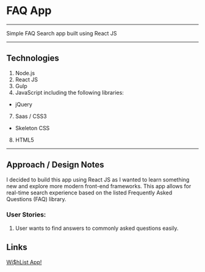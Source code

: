 # FAQ App
***
Simple FAQ Search app built using React JS

***

## Technologies

1. Node.js
2. React JS
3. Gulp
4. JavaScript including the following libraries:
  - jQuery
7. Saas / CSS3
  - Skeleton CSS
8. HTML5

***

## Approach / Design Notes

I decided to build this app using React JS as I wanted to learn something new and explore more modern front-end frameworks. This app allows for real-time search experience based on the listed Frequently Asked Questions (FAQ) library.

### User Stories:
1. User wants to find answers to commonly asked questions easily.





## Links

[Wi$hList App!](http://hanernlee.github.io/faq-app-react/)
